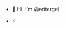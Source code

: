 - 👋 Hi, I’m @aritergel

- ⚡ 

<!---
aritergel/aritergel is a ✨ special ✨ repository because its `README.md` (this file) appears on your GitHub profile.
You can click the Preview link to take a look at your changes.
--->
